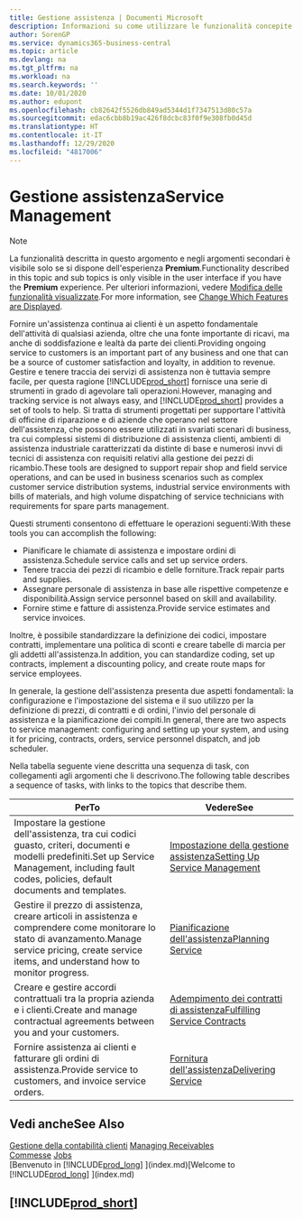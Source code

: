 ```yaml
---
title: Gestione assistenza | Documenti Microsoft
description: Informazioni su come utilizzare le funzionalità concepite per supportare l'attività di officine di riparazione e le operazioni di assistenza su campo.
author: SorenGP
ms.service: dynamics365-business-central
ms.topic: article
ms.devlang: na
ms.tgt_pltfrm: na
ms.workload: na
ms.search.keywords: ''
ms.date: 10/01/2020
ms.author: edupont
ms.openlocfilehash: cb82642f5526db849ad5344d1f7347513d80c57a
ms.sourcegitcommit: edac6cbb8b19ac426f8dcbc83f0f9e308fb0d45d
ms.translationtype: HT
ms.contentlocale: it-IT
ms.lasthandoff: 12/29/2020
ms.locfileid: "4817006"
---
```

# <a name="service-management"></a><span data-ttu-id="c6845-103">Gestione assistenza</span><span class="sxs-lookup"><span data-stu-id="c6845-103">Service Management</span></span>
> [!NOTE]
> <span data-ttu-id="c6845-104">La funzionalità descritta in questo argomento e negli argomenti secondari è visibile solo se si dispone dell'esperienza **Premium**.</span><span class="sxs-lookup"><span data-stu-id="c6845-104">Functionality described in this topic and sub topics is only visible in the user interface if you have the **Premium** experience.</span></span> <span data-ttu-id="c6845-105">Per ulteriori informazioni, vedere [Modifica delle funzionalità visualizzate](ui-experiences.md).</span><span class="sxs-lookup"><span data-stu-id="c6845-105">For more information, see [Change Which Features are Displayed](ui-experiences.md).</span></span>

<span data-ttu-id="c6845-106">Fornire un'assistenza continua ai clienti è un aspetto fondamentale dell'attività di qualsiasi azienda, oltre che una fonte importante di ricavi, ma anche di soddisfazione e lealtà da parte dei clienti.</span><span class="sxs-lookup"><span data-stu-id="c6845-106">Providing ongoing service to customers is an important part of any business and one that can be a source of customer satisfaction and loyalty, in addition to revenue.</span></span> <span data-ttu-id="c6845-107">Gestire e tenere traccia dei servizi di assistenza non è tuttavia sempre facile, per questa ragione [!INCLUDE[prod_short](includes/prod_short.md)] fornisce una serie di strumenti in grado di agevolare tali operazioni.</span><span class="sxs-lookup"><span data-stu-id="c6845-107">However, managing and tracking service is not always easy, and [!INCLUDE[prod_short](includes/prod_short.md)] provides a set of tools to help.</span></span> <span data-ttu-id="c6845-108">Si tratta di strumenti progettati per supportare l'attività di officine di riparazione e di aziende che operano nel settore dell'assistenza, che possono essere utilizzati in svariati scenari di business, tra cui complessi sistemi di distribuzione di assistenza clienti, ambienti di assistenza industriale caratterizzati da distinte di base e numerosi invvi di tecnici di assistenza con requisiti relativi alla gestione dei pezzi di ricambio.</span><span class="sxs-lookup"><span data-stu-id="c6845-108">These tools are designed to support repair shop and field service operations, and can be used in business scenarios such as complex customer service distribution systems, industrial service environments with bills of materials, and high volume dispatching of service technicians with requirements for spare parts management.</span></span>  

 <span data-ttu-id="c6845-109">Questi strumenti consentono di effettuare le operazioni seguenti:</span><span class="sxs-lookup"><span data-stu-id="c6845-109">With these tools you can accomplish the following:</span></span>  

* <span data-ttu-id="c6845-110">Pianificare le chiamate di assistenza e impostare ordini di assistenza.</span><span class="sxs-lookup"><span data-stu-id="c6845-110">Schedule service calls and set up service orders.</span></span>  
* <span data-ttu-id="c6845-111">Tenere traccia dei pezzi di ricambio e delle forniture.</span><span class="sxs-lookup"><span data-stu-id="c6845-111">Track repair parts and supplies.</span></span>  
* <span data-ttu-id="c6845-112">Assegnare personale di assistenza in base alle rispettive competenze e disponibilità.</span><span class="sxs-lookup"><span data-stu-id="c6845-112">Assign service personnel based on skill and availability.</span></span>  
* <span data-ttu-id="c6845-113">Fornire stime e fatture di assistenza.</span><span class="sxs-lookup"><span data-stu-id="c6845-113">Provide service estimates and service invoices.</span></span>  

<span data-ttu-id="c6845-114">Inoltre, è possibile standardizzare la definizione dei codici, impostare contratti, implementare una politica di sconti e creare tabelle di marcia per gli addetti all'assistenza.</span><span class="sxs-lookup"><span data-stu-id="c6845-114">In addition, you can standardize coding, set up contracts, implement a discounting policy, and create route maps for service employees.</span></span>  

<span data-ttu-id="c6845-115">In generale, la gestione dell'assistenza presenta due aspetti fondamentali: la configurazione e l'impostazione del sistema e il suo utilizzo per la definizione di prezzi, di contratti e di ordini, l'invio del personale di assistenza e la pianificazione dei compiti.</span><span class="sxs-lookup"><span data-stu-id="c6845-115">In general, there are two aspects to service management: configuring and setting up your system, and using it for pricing, contracts, orders, service personnel dispatch, and job scheduler.</span></span>  

<span data-ttu-id="c6845-116">Nella tabella seguente viene descritta una sequenza di task, con collegamenti agli argomenti che li descrivono.</span><span class="sxs-lookup"><span data-stu-id="c6845-116">The following table describes a sequence of tasks, with links to the topics that describe them.</span></span>   

|<span data-ttu-id="c6845-117">**Per**</span><span class="sxs-lookup"><span data-stu-id="c6845-117">**To**</span></span>|<span data-ttu-id="c6845-118">**Vedere**</span><span class="sxs-lookup"><span data-stu-id="c6845-118">**See**</span></span>|  
|------------|-------------|  
|<span data-ttu-id="c6845-119">Impostare la gestione dell'assistenza, tra cui codici guasto, criteri, documenti e modelli predefiniti.</span><span class="sxs-lookup"><span data-stu-id="c6845-119">Set up Service Management, including fault codes, policies, default documents and templates.</span></span>|[<span data-ttu-id="c6845-120">Impostazione della gestione assistenza</span><span class="sxs-lookup"><span data-stu-id="c6845-120">Setting Up Service Management</span></span>](service-setup-service.md)|  
|<span data-ttu-id="c6845-121">Gestire il prezzo di assistenza, creare articoli in assistenza e comprendere come monitorare lo stato di avanzamento.</span><span class="sxs-lookup"><span data-stu-id="c6845-121">Manage service pricing, create service items, and understand how to monitor progress.</span></span>|[<span data-ttu-id="c6845-122">Pianificazione dell'assistenza</span><span class="sxs-lookup"><span data-stu-id="c6845-122">Planning Service</span></span>](service-plan-service.md)|  
|<span data-ttu-id="c6845-123">Creare e gestire accordi contrattuali tra la propria azienda e i clienti.</span><span class="sxs-lookup"><span data-stu-id="c6845-123">Create and manage contractual agreements between you and your customers.</span></span>|[<span data-ttu-id="c6845-124">Adempimento dei contratti di assistenza</span><span class="sxs-lookup"><span data-stu-id="c6845-124">Fulfilling Service Contracts</span></span>](service-fulfill-service-contracts.md)|  
|<span data-ttu-id="c6845-125">Fornire assistenza ai clienti e fatturare gli ordini di assistenza.</span><span class="sxs-lookup"><span data-stu-id="c6845-125">Provide service to customers, and invoice service orders.</span></span>|[<span data-ttu-id="c6845-126">Fornitura dell'assistenza</span><span class="sxs-lookup"><span data-stu-id="c6845-126">Delivering Service</span></span>](service-deliver-service.md)|  

## <a name="see-also"></a><span data-ttu-id="c6845-127">Vedi anche</span><span class="sxs-lookup"><span data-stu-id="c6845-127">See Also</span></span>  
<span data-ttu-id="c6845-128">[Gestione della contabilità clienti](receivables-manage-receivables.md) </span><span class="sxs-lookup"><span data-stu-id="c6845-128">[Managing Receivables](receivables-manage-receivables.md) </span></span>  
<span data-ttu-id="c6845-129">[Commesse](projects-how-create-jobs.md) </span><span class="sxs-lookup"><span data-stu-id="c6845-129">[Jobs](projects-how-create-jobs.md) </span></span>  
<span data-ttu-id="c6845-130">[Benvenuto in [!INCLUDE[prod_long](includes/prod_long.md)] ](index.md)</span><span class="sxs-lookup"><span data-stu-id="c6845-130">[Welcome to [!INCLUDE[prod_long](includes/prod_long.md)] ](index.md)</span></span>

## [!INCLUDE[prod_short](includes/free_trial_md.md)]  
